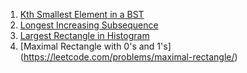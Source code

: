 
1. [Kth Smallest Element in a BST](https://leetcode.com/problems/kth-smallest-element-in-a-bst/)
2. [Longest Increasing Subsequence](https://leetcode.com/problems/longest-increasing-subsequence/)
3. [Largest Rectangle in Histogram](https://leetcode.com/problems/largest-rectangle-in-histogram/)
4. [Maximal Rectangle with 0's and 1's] (https://leetcode.com/problems/maximal-rectangle/)
